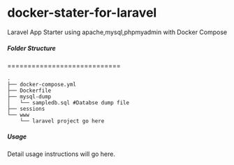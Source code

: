 # docker-stater-for-laravel
Laravel App Starter using apache,mysql,phpmyadmin with Docker Compose 
##### Folder Structure
============================

    .
    ├── docker-compose.yml
    ├── Dockerfile
    ├── mysql-dump
    │   └── sampledb.sql #Databse dump file
    ├── sessions
    └── www
        └── laravel project go here


##### Usage
Detail usage instructions will go here.